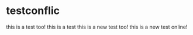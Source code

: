# testconflic
             
this is a test too!
this is a test
this is a new test too!
this is a new test online!
